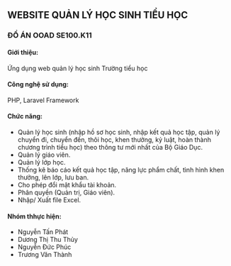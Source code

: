 ## WEBSITE QUẢN LÝ HỌC SINH TIỂU HỌC
### ĐỒ ÁN OOAD SE100.K11

#### Giới thiệu:
Ứng dụng web quản lý học sinh Trường tiểu học

#### Công nghệ sử dụng:
PHP, Laravel Framework

#### Chức năng:
- Quản lý học sinh (nhập hồ sơ học sinh, nhập kết quả học tập, quản lý chuyển đi, chuyển đến, thôi học, khen thưởng, kỷ luật, hoàn thành chương trình tiểu học) theo thông tư mới nhất của Bộ Giáo Dục.
- Quản lý giáo viên. 
- Quản lý lớp học. 
- Thống kê báo cáo kết quả học tập, năng lực phẩm chất, tình hình khen thưởng, lên lớp, lưu ban.
- Cho phép đổi mật khẩu tài khoản.
- Phân quyền (Quản trị, Giáo viên).
- Nhập/ Xuất file Excel.

#### Nhóm thhực hiện:
- Nguyễn Tấn Phát
- Dương Thị Thu Thủy
- Nguyễn Đức Phúc
- Trương Văn Thành
